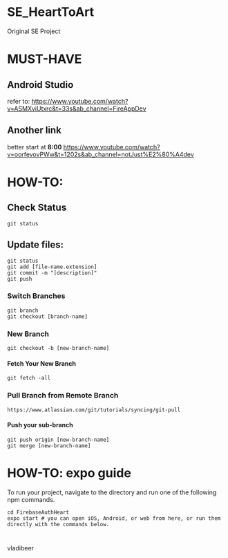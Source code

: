 # SE_HeartToArt
Original SE Project

# MUST-HAVE
## Android Studio
refer to: https://www.youtube.com/watch?v=ASMXviUtxrc&t=33s&ab_channel=FireAppDev 
## Another link 
better start at **8:00** https://www.youtube.com/watch?v=oorfevovPWw&t=1202s&ab_channel=notJust%E2%80%A4dev

# HOW-TO: 

## Check Status
``` 
git status
```

## Update files:
```
git status
git add [file-name.extension]
git commit -m "[description]"
git push
```

### Switch Branches
```
git branch
git checkout [branch-name]
```

### New Branch
```
git checkout -b [new-branch-name]
```
#### Fetch Your New Branch
```
git fetch -all
```

### Pull Branch from Remote Branch
```
https://www.atlassian.com/git/tutorials/syncing/git-pull
```

#### Push your sub-branch
```
git push origin [new-branch-name]
git merge [new-branch-name]

```

# HOW-TO: expo guide
To run your project, navigate to the directory and run one of the following npm commands.
```
cd FirebaseAuthHeart
expo start # you can open iOS, Android, or web from here, or run them directly with the commands below.
```
#

vladibeer
